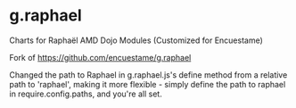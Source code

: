 g.raphael
=========

Charts for Raphaël AMD Dojo Modules (Customized for Encuestame)

Fork of https://github.com/encuestame/g.raphael

Changed the path to Raphael in g.raphael.js's define method from a relative path to 'raphael', making it more flexible - simply define the path to raphael in require.config.paths, and you're all set.



